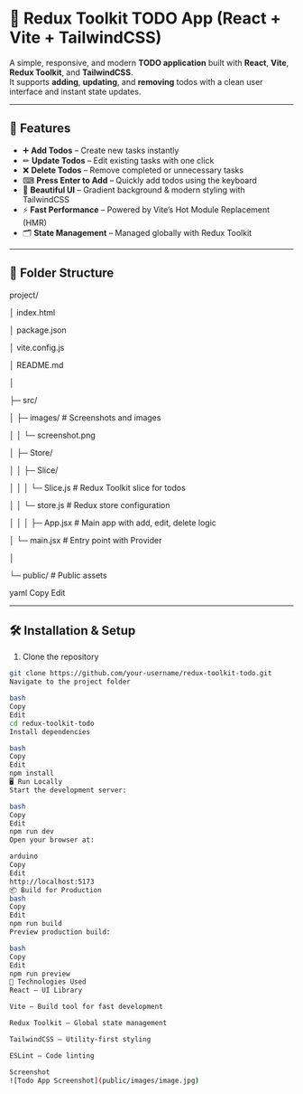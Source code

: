 # 📝 Redux Toolkit TODO App (React + Vite + TailwindCSS)

A simple, responsive, and modern **TODO application** built with **React**, **Vite**, **Redux Toolkit**, and **TailwindCSS**.  
It supports **adding**, **updating**, and **removing** todos with a clean user interface and instant state updates.

---

## 🚀 Features

- ➕ **Add Todos** – Create new tasks instantly
- ✏ **Update Todos** – Edit existing tasks with one click
- ❌ **Delete Todos** – Remove completed or unnecessary tasks
- ⌨ **Press Enter to Add** – Quickly add todos using the keyboard
- 🌈 **Beautiful UI** – Gradient background & modern styling with TailwindCSS
- ⚡ **Fast Performance** – Powered by Vite’s Hot Module Replacement (HMR)
- 🗂 **State Management** – Managed globally with Redux Toolkit

---

## 📂 Folder Structure

project/


│ index.html

│ package.json

│ vite.config.js

│ README.md

│

├─ src/

│ ├─ images/ # Screenshots and images

│ │ └─ screenshot.png

│ ├─ Store/

│ │ ├─ Slice/

│ │ │ └─ Slice.js # Redux Toolkit slice for todos

│ │ └─ store.js # Redux store configuration

│ │
│ ├─ App.jsx # Main app with add, edit, delete logic

│ └─ main.jsx # Entry point with Provider

│

└─ public/ # Public assets

yaml
Copy
Edit

---

## 🛠 Installation & Setup

1. Clone the repository
```bash
git clone https://github.com/your-username/redux-toolkit-todo.git
Navigate to the project folder

bash
Copy
Edit
cd redux-toolkit-todo
Install dependencies

bash
Copy
Edit
npm install
🖥 Run Locally
Start the development server:

bash
Copy
Edit
npm run dev
Open your browser at:

arduino
Copy
Edit
http://localhost:5173
📦 Build for Production
bash
Copy
Edit
npm run build
Preview production build:

bash
Copy
Edit
npm run preview
🧠 Technologies Used
React – UI Library

Vite – Build tool for fast development

Redux Toolkit – Global state management

TailwindCSS – Utility-first styling

ESLint – Code linting

Screenshot
![Todo App Screenshot](public/images/image.jpg)



